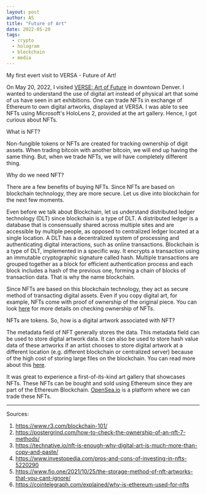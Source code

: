 ```yaml
---
layout: post
author: AS
title: "Future of Art"
date: 2022-05-20
tags: 
  - crypto
  - hologram
  - blockchain
  - media
---
```


My first evert visit to VERSA - Future of Art! 

On May 20, 2022, I visited [VERSE: Art of Future](https://versenftcryptoart.com/denver/) in downtown Denver. I wanted to understand the use of digital art instead of physical art that some of us have seen in art exhibitions. One can trade NFTs in exchange of Ethereum to own digital artworks, displayed at VERSA. I was able to see NFTs using Microsoft's HoloLens 2, provided at the art gallery. Hence, I got curious about NFTs.

What is NFT?

Non-fungible tokens or NFTs are created for tracking ownership of digit assets. When trading bitcoin with another bitcoin, we will end up having the same thing. But, when we trade NFTs, we will have completely different thing.

Why do we need NFT?

There are a few benefits of buying NFTs. Since NFTs are based on blockchain technology, they are more secure. Let us dive into blockchain for the next few moments.

Even before we talk about Blockchain, let us understand distributed ledger technology (DLT) since blockchain is a type of DLT. A distributed ledger is a database that is consensually shared across multiple sites and are accessible by multiple people, as opposed to centralized ledger located at a single location. A DLT has a decentralized system of processing and authenticating digital interactions, such as online transactions. Blockchain is a type of DLT, implemented in a specific way. It encrypts a transaction using an immutable cryptographic signature called hash. Multiple transactions are grouped together as a block for efficient authentication process and each block includes a hash of the previous one, forming a chain of blocks of transaction data. That is why the name blockchain.

Since NFTs are based on this blockchain technology, they act as secure method of transacting digital assets. Even if you copy digital art, for example, NFTs come with proof of ownership of the original piece. You can look [here](https://postergrind.com/how-to-check-the-ownership-of-an-nft-7-methods/) for more details on checking ownership of NFTs.

NFTs are tokens. So, how is a digital artwork associated with NFT?

The metadata field of NFT generally stores the data. This metadata field can be used to store digital artwork data. It can also be used to store hash value data of these artworks if an artist chooses to store digital artwork at a different location (e.g. different blockchain or centralized server) because of the high cost of storing large files on the blockchain. You can read more about this [here](https://www.fio.one/2021/10/25/the-storage-method-of-nft-artworks-that-you-cant-ignore/).

It was great to experience a first-of-its-kind art gallery that showcases NFTs. These NFTs can be bought and sold using Ethereum since they are part of the Ethereum Blockchain. [OpenSea.io](https://opensea.io/assets) is a platform where we can trade these NFTs.

***

Sources:
1. https://www.r3.com/blockchain-101/
2. https://postergrind.com/how-to-check-the-ownership-of-an-nft-7-methods/
3. https://technative.io/nft-is-enough-why-digital-art-is-much-more-than-copy-and-paste/
4. https://www.investopedia.com/pros-and-cons-of-investing-in-nfts-5220290
5. https://www.fio.one/2021/10/25/the-storage-method-of-nft-artworks-that-you-cant-ignore/
6. https://cointelegraph.com/explained/why-is-ethereum-used-for-nfts
